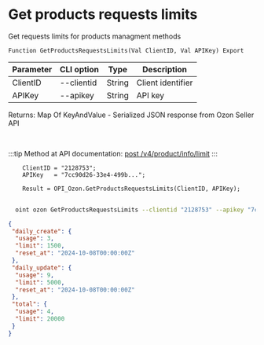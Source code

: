 ﻿---
sidebar_position: 5
---

# Get products requests limits
 Get requests limits for products managment methods



`Function GetProductsRequestsLimits(Val ClientID, Val APIKey) Export`

  | Parameter | CLI option | Type | Description |
  |-|-|-|-|
  | ClientID | --clientid | String | Client identifier |
  | APIKey | --apikey | String | API key |

  
  Returns:  Map Of KeyAndValue - Serialized JSON response from Ozon Seller API

<br/>

:::tip
Method at API documentation: [post /v4/product/info/limit](https://docs.ozon.ru/api/seller/#operation/ProductAPI_GetUploadQuota)
:::
<br/>


```bsl title="Code example"
    ClientID = "2128753";
    APIKey   = "7cc90d26-33e4-499b...";

    Result = OPI_Ozon.GetProductsRequestsLimits(ClientID, APIKey);
```



```sh title="CLI command example"
    
  oint ozon GetProductsRequestsLimits --clientid "2128753" --apikey "7cc90d26-33e4-499b..."

```

```json title="Result"
{
 "daily_create": {
  "usage": 3,
  "limit": 1500,
  "reset_at": "2024-10-08T00:00:00Z"
 },
 "daily_update": {
  "usage": 9,
  "limit": 5000,
  "reset_at": "2024-10-08T00:00:00Z"
 },
 "total": {
  "usage": 4,
  "limit": 20000
 }
}
```
